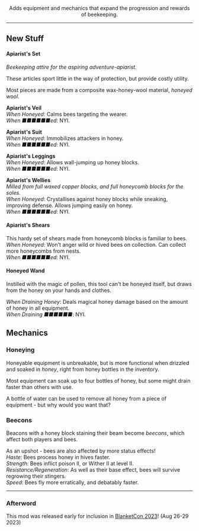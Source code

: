 <center>Adds equipment and mechanics that expand the progression and rewards of beekeeping.</center>

---

## New Stuff

#### Apiarist's Set
*Beekeeping attire for the aspiring adventure-apiarist.*

These articles sport little in the way of protection, but provide costly utility.

Most pieces are made from a composite wax-honey-wool material, *honeyed wool*.

**Apiarist's Veil**<br/>
*When Honeyed*: Calms bees targeting the wearer.<br/>
*When ■■■■■■ed*: NYI.

**Apiarist's Suit**<br/>
*When Honeyed*: Immobilizes attackers in honey.<br/>
*When ■■■■■■ed*: NYI.

**Apiarist's Leggings**<br/>
*When Honeyed*: Allows wall-jumping up honey blocks.<br/>
*When ■■■■■■ed*: NYI.

**Apiarist's Wellies**<br/>
*Milled from full waxed copper blocks, and full honeycomb blocks for the soles.*<br/>
*When Honeyed*: Crystallises against honey blocks while sneaking, improving defense. Allows jumping easily on honey.<br/>
*When ■■■■■■ed*: NYI.

#### Apiarist's Shears

This hardy set of shears made from honeycomb blocks is familiar to bees.<br/>
*When Honeyed*: Won't anger wild or hived bees on collection. Can collect more honeycombs from nests.<br/>
*When ■■■■■■ed*: NYI.

#### Honeyed Wand

Instilled with the magic of pollen, this tool can't be honeyed itself, but draws from the honey on your hands and clothes.

*When Draining Honey*: Deals magical honey damage based on the amount of honey in all equipment.<br/>
*When Draining ■■■■■■*: NYI.

## Mechanics

### Honeying

Honeyable equipment is unbreakable, but is more functional when drizzled and soaked in *honey*, right from honey bottles in the inventory.

Most equipment can soak up to four bottles of honey, but some might drain faster than others with use.

A bottle of water can be used to remove all honey from a piece of equipment - but why would you want that?

### Beecons

Beacons with a honey block staining their beam become *beecons*, which affect both players and bees.

As an upshot - bees are also affected by more status effects!<br>
*Haste*: Bees process honey in hives faster.<br/>
*Strength*: Bees inflict poison II, or Wither II at level II.<br/>
*Resistance/Regeneration*: As well as their base effect, bees will survive regrowing their stingers.<br/>
*Speed*: Bees fly more erratically, and debatably faster.<br/>

---

### Afterword

This mod was released early for inclusion in [BlanketCon 2023](https://blanketcon.modfest.net/)! (Aug 26-29 2023)

